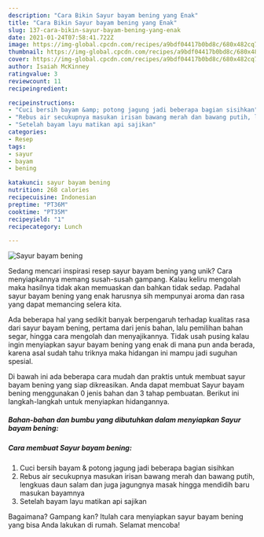 ```yaml
---
description: "Cara Bikin Sayur bayam bening yang Enak"
title: "Cara Bikin Sayur bayam bening yang Enak"
slug: 137-cara-bikin-sayur-bayam-bening-yang-enak
date: 2021-01-24T07:58:41.722Z
image: https://img-global.cpcdn.com/recipes/a9bdf04417b0bd8c/680x482cq70/sayur-bayam-bening-foto-resep-utama.jpg
thumbnail: https://img-global.cpcdn.com/recipes/a9bdf04417b0bd8c/680x482cq70/sayur-bayam-bening-foto-resep-utama.jpg
cover: https://img-global.cpcdn.com/recipes/a9bdf04417b0bd8c/680x482cq70/sayur-bayam-bening-foto-resep-utama.jpg
author: Isaiah McKinney
ratingvalue: 3
reviewcount: 11
recipeingredient:

recipeinstructions:
- "Cuci bersih bayam &amp; potong jagung jadi beberapa bagian sisihkan"
- "Rebus air secukupnya masukan irisan bawang merah dan bawang putih, lengkuas daun salam dan juga jagungnya masak hingga mendidih baru masukan bayamnya"
- "Setelah bayam layu matikan api sajikan"
categories:
- Resep
tags:
- sayur
- bayam
- bening

katakunci: sayur bayam bening 
nutrition: 268 calories
recipecuisine: Indonesian
preptime: "PT36M"
cooktime: "PT35M"
recipeyield: "1"
recipecategory: Lunch

---
```



![Sayur bayam bening](https://img-global.cpcdn.com/recipes/a9bdf04417b0bd8c/680x482cq70/sayur-bayam-bening-foto-resep-utama.jpg)

Sedang mencari inspirasi resep sayur bayam bening yang unik? Cara menyiapkannya memang susah-susah gampang. Kalau keliru mengolah maka hasilnya tidak akan memuaskan dan bahkan tidak sedap. Padahal sayur bayam bening yang enak harusnya sih mempunyai aroma dan rasa yang dapat memancing selera kita.

Ada beberapa hal yang sedikit banyak berpengaruh terhadap kualitas rasa dari sayur bayam bening, pertama dari jenis bahan, lalu pemilihan bahan segar, hingga cara mengolah dan menyajikannya. Tidak usah pusing kalau ingin menyiapkan sayur bayam bening yang enak di mana pun anda berada, karena asal sudah tahu triknya maka hidangan ini mampu jadi suguhan spesial.




Di bawah ini ada beberapa cara mudah dan praktis untuk membuat sayur bayam bening yang siap dikreasikan. Anda dapat membuat Sayur bayam bening menggunakan 0 jenis bahan dan 3 tahap pembuatan. Berikut ini langkah-langkah untuk menyiapkan hidangannya.

<!--inarticleads1-->

##### Bahan-bahan dan bumbu yang dibutuhkan dalam menyiapkan Sayur bayam bening:





<!--inarticleads2-->

##### Cara membuat Sayur bayam bening:

1. Cuci bersih bayam &amp; potong jagung jadi beberapa bagian sisihkan
1. Rebus air secukupnya masukan irisan bawang merah dan bawang putih, lengkuas daun salam dan juga jagungnya masak hingga mendidih baru masukan bayamnya
1. Setelah bayam layu matikan api sajikan




Bagaimana? Gampang kan? Itulah cara menyiapkan sayur bayam bening yang bisa Anda lakukan di rumah. Selamat mencoba!

